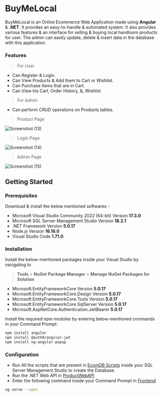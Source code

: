 # BuyMeLocal
BuyMeLocal is an Online Ecommerce Web Application made using **Angular** & **.NET**. It provides an easy-to-handle & automated system. It also provides various features & an interface for selling & buying local handloom products for user. The admin can easily update, delete & insert data in the database with this application.
### Features
> For User
* Can Register & Login.
* Can View Products & Add them to Cart or Wishlist.
* Can Purchase Items that are in Cart.
* Can View his Cart, Order History, &, Wishlist
> For Admin
 * Can perform *CRUD* operations on Products tables.


> Product Page

![Screenshot (13)](https://user-images.githubusercontent.com/109417065/188799683-7e62081f-a545-4067-adda-0bb5e70fc0e1.png)

> Login Page

![Screenshot (14)](https://user-images.githubusercontent.com/109417065/188799666-47aa29c2-bd99-4b4d-8b2f-4ce1940d13f9.png)

> Admin Page

![Screenshot (15)](https://user-images.githubusercontent.com/109417065/188799675-cfad432b-e3e5-4f52-b643-f68548883f2c.png)
## Getting Started
### Prerequisites
Download & install the below mentioned softwares -
* Microsoft Visual Studio Community 2022 (64-bit) Version **17.3.0**
* Microsoft SQL Server Management Studio Version **18.2.1**
* .NET Framework Version **5.0.17**
* Node.js Version **16.16.0**
* Visual Studio Code **1.71.0**

### Installation
Install the below-mentioned packages inside your Visual Studio by navigating to 
> **Tools** > **NuGet Package Manager** > **Manage NuGet Packages for Solution**

* Microsoft.EntityFrameworkCore Version **5.0.17**
* Microsoft.EntityFrameworkCore.Design Version **5.0.17**
* Microsoft.EntityFrameworkCore.Tools Version **5.0.17**
* Microsoft.EntityFrameworkCore.SqlServer Version **5.0.17**
* Microsoft.AspNetCore.Authentication.JwtBearer **5.0.17**

Install the required npm modules by entering below-mentioned commands in your Command Prompt:
```sh
npm install angular
npm install @auth0/angular-jwt
npm install ng-angular-popup
```

### Configuration
* Run All the scripts that are present in [EcomDB Scripts](https://github.com/muthuviswanath/EcommerceCharlie/tree/master/EcomDB%20Scripts) inside your SQL Server Management Studio to create the Database.
* Run the .NET Web API in [ProductWebAPI](https://github.com/muthuviswanath/EcommerceCharlie/tree/master/ProductWebAPI)
* Enter the following command inside your Command Prompt in [Frontend](https://github.com/muthuviswanath/EcommerceCharlie/tree/master/Frontend)
```sh
ng serve --open
```

